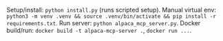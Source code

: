 Setup/install: `python install.py` (runs scripted setup). Manual virtual env: `python3 -m venv .venv && source .venv/bin/activate && pip install -r requirements.txt`. Run server: `python alpaca_mcp_server.py`. Docker build/run: `docker build -t alpaca-mcp-server .`, `docker run ...`.